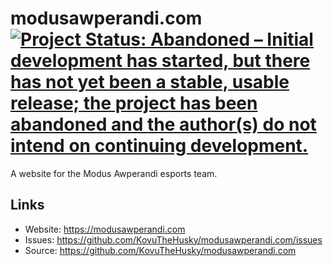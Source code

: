 # modusawperandi.com [![Project Status: Abandoned – Initial development has started, but there has not yet been a stable, usable release; the project has been abandoned and the author(s) do not intend on continuing development.](https://www.repostatus.org/badges/latest/abandoned.svg)](https://www.repostatus.org/#abandoned)

A website for the Modus Awperandi esports team.

## Links

* Website: <https://modusawperandi.com>
* Issues: <https://github.com/KovuTheHusky/modusawperandi.com/issues>
* Source: <https://github.com/KovuTheHusky/modusawperandi.com>
